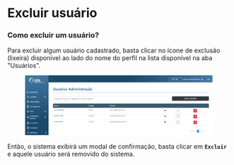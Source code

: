 # Excluir usuário

### Como excluir um usuário?

Para excluir algum usuário cadastrado, basta clicar no ícone de exclusão (lixeira) disponível ao lado do nome do perfil na lista disponível na aba "Usuários".

<figure><img src="../../../../.gitbook/assets/image.png" alt=""><figcaption></figcaption></figure>

Então, o sistema exibirá um modal de confirmação, basta clicar em **`Excluir`** e aquele usuário será removido do sistema.

<figure><img src="../../../../.gitbook/assets/Excluir usuário.png" alt=""><figcaption></figcaption></figure>
